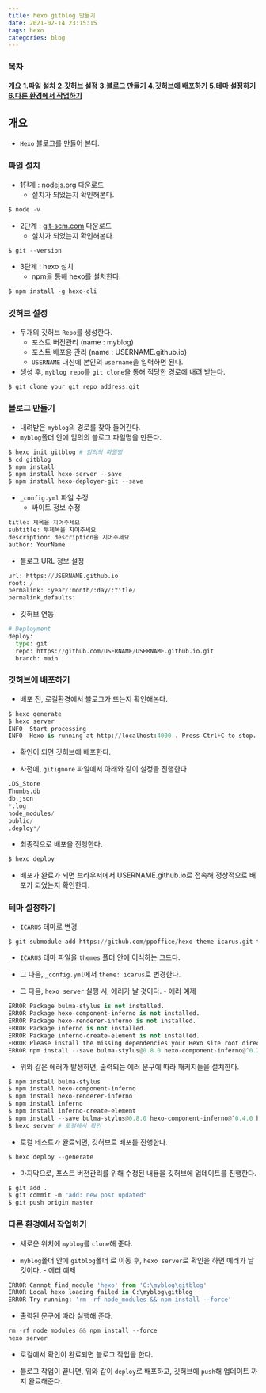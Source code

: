```yaml
---
title: hexo gitblog 만들기
date: 2021-02-14 23:15:15
tags: hexo
categories: blog
---
```


### **목차**
[**개요**](#개요)
[**1.파일 설치**](#파일-설치)
[**2.깃허브 설정**](#깃허브-설정)
[**3.블로그 만들기**](#블로그-만들기)
[**4.깃허브에 배포하기**](#깃허브에-배포하기)
[**5.테마 설정하기**](#테마-설정하기)
[**6.다른 환경에서 작업하기**](#다른-환경에서-작업하기)

## 개요

- `Hexo` 블로그를 만들어 본다. 

### 파일 설치

- 1단계 : [nodejs.org](https://nodejs.org/en/) 다운로드
    - 설치가 되었는지 확인해본다.


```python
$ node -v
```

- 2단계 : [git-scm.com](https://git-scm.com/) 다운로드
    - 설치가 되었는지 확인해본다.


```python
$ git --version
```

- 3단계 : hexo 설치
    - npm을 통해 hexo를 설치한다.


```python
$ npm install -g hexo-cli
```

### 깃허브 설정

- 두개의 깃허브 `Repo`를 생성한다.
    - 포스트 버전관리 (name : myblog)
    - 포스트 배포용 관리 (name : USERNAME.github.io)
    - `USERNAME` 대신에 본인의 `username`을 입력하면 된다.
- 생성 후, `myblog repo`를 `git clone`을 통해 적당한 경로에 내려 받는다.


```python
$ git clone your_git_repo_address.git
```

### 블로그 만들기

- 내려받은 `myblog`의 경로를 찾아 들어간다.
- `myblog`폴더 안에 임의의 블로그 파일명을 만든다.


```python
$ hexo init gitblog # 임의의 파일명
$ cd gitblog
$ npm install
$ npm install hexo-server --save
$ npm install hexo-deployer-git --save
```

- `_config.yml` 파일 수정
    - 싸이트 정보 수정


```python
title: 제목을 지어주세요
subtitle: 부제목을 지어주세요
description: description을 지어주세요
author: YourName
```

- 블로그 URL 정보 설정


```python
url: https://USERNAME.github.io
root: /
permalink: :year/:month/:day/:title/
permalink_defaults:
```

- 깃허브 연동


```python
# Deployment
deploy:
  type: git
  repo: https://github.com/USERNAME/USERNAME.github.io.git
  branch: main
```

### 깃허브에 배포하기

- 배포 전, 로컬환경에서 블로그가 뜨는지 확인해본다.


```python
$ hexo generate
$ hexo server
INFO  Start processing
INFO  Hexo is running at http://localhost:4000 . Press Ctrl+C to stop.
```

- 확인이 되면 깃허브에 배포한다.

- 사전에, `gitignore` 파일에서 아래와 같이 설정을 진행한다.


```python
.DS_Store
Thumbs.db
db.json
*.log
node_modules/
public/
.deploy*/
```

- 최종적으로 배포을 진행한다.


```python
$ hexo deploy
```

- 배포가 완료가 되면 브라우저에서 USERNAME.github.io로 접속해 정상적으로 배포가 되었는지 확인한다.

### 테마 설정하기

- `ICARUS` 테마로 변경


```python
$ git submodule add https://github.com/ppoffice/hexo-theme-icarus.git themes/icarus
```

- `ICARUS` 테마 파일을 `themes` 폴더 안에 이식하는 코드다.

- 그 다음, `_config.yml`에서 `theme: icarus`로 변경한다.

- 그 다음, `hexo server` 실행 시, 에러가 날 것이다.
        - 에러 예제


```python
ERROR Package bulma-stylus is not installed.
ERROR Package hexo-component-inferno is not installed.
ERROR Package hexo-renderer-inferno is not installed.
ERROR Package inferno is not installed.
ERROR Package inferno-create-element is not installed.
ERROR Please install the missing dependencies your Hexo site root directory:
ERROR npm install --save bulma-stylus@0.8.0 hexo-component-inferno@^0.2.4 hexo-renderer-inferno@^0.1.3 inferno@^7.3.3 inferno-create-element@^7.3.3
```

- 위와 같은 에러가 발생하면, 출력되는 에러 문구에 따라 패키지들을 설치한다.


```python
$ npm install bulma-stylus
$ npm install hexo-component-inferno
$ npm install hexo-renderer-inferno
$ npm install inferno
$ npm install inferno-create-element
$ npm install --save bulma-stylus@0.8.0 hexo-component-inferno@^0.4.0 hexo-renderer-inferno@^0.1.3 inferno@^7.3.3 inferno-create-element@^7.3.3
$ hexo server # 로컬에서 확인
```

- 로컬 테스트가 완료되면, 깃허브로 배포를 진행한다.


```python
$ hexo deploy --generate
```

- 마지막으로, 포스트 버전관리를 위해 수정된 내용을 깃허브에 업데이트를 진행한다.


```python
$ git add .
$ git commit -m "add: new post updated"
$ git push origin master
```

### 다른 환경에서 작업하기

- 새로운 위치에 `myblog`를 `clone`해 준다.

- `myblog`폴더 안에 `gitblog`폴더 로 이동 후, `hexo server`로 확인을 하면 에러가 날 것이다.
        - 에러 예제


```python
ERROR Cannot find module 'hexo' from 'C:\myblog\gitblog'
ERROR Local hexo loading failed in C:\myblog\gitblog
ERROR Try running: 'rm -rf node_modules && npm install --force'
```

- 출력된 문구에 따라 실행해 준다.


```python
rm -rf node_modules && npm install --force
hexo server
```

- 로컬에서 확인이 완료되면 블로그 작업을 한다.

- 블로그 작업이 끝나면, 위와 같이 `deploy`로 배포하고, 깃허브에 `push`해 업데이트 까지 완료해준다.
